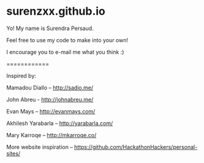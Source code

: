 # surenzxx.github.io
Yo! My name is Surendra Persaud.

Feel free to use my code to make into your own! 

I encourage you to e-mail me what you think :) 

============

Inspired by: 

Mamadou Diallo – http://sadio.me/

John Abreu - http://johnabreu.me/

Evan Mays – http://evanmays.com/

Akhilesh Yarabarla – http://yarabarla.com/

Mary Karroqe – http://mkarroqe.co/

More website inspiration – https://github.com/HackathonHackers/personal-sites/